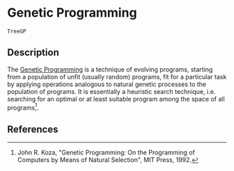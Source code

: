 # Genetic Programming

```@docs
TreeGP
```

## Description

The [Genetic Programming](https://en.wikipedia.org/wiki/Genetic_programming) is a technique of evolving programs, starting from a population of unfit (usually random) programs, fit for a particular task by applying operations analogous to natural genetic processes to the population of programs. It is essentially a heuristic search technique, i.e. searching for an optimal or at least suitable program among the space of all programs[^1].

## References

[^1]: John R. Koza, "Genetic Programming: On the Programming of Computers by Means of Natural Selection", MIT Press, 1992.
